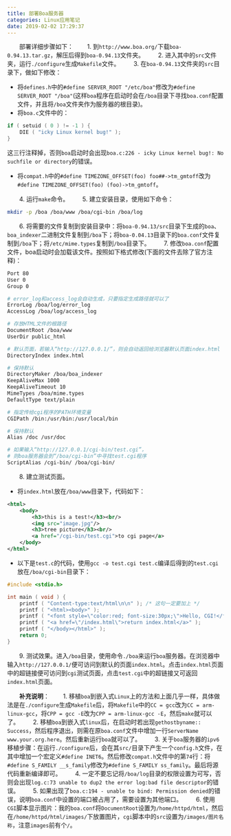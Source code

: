 ```yaml
---
title: 部署Boa服务器
categories: Linux应用笔记
date: 2019-02-02 17:29:37
---
```

&emsp;&emsp;部署详细步骤如下：<!--more-->
&emsp;&emsp;1. 到`http://www.boa.org/`下载`boa-0.94.13.tar.gz`，解压后得到`boa-0.94.13`文件夹。
&emsp;&emsp;2. 进入其中的`src`文件夹，运行`./configure`生成`Makefile`文件。
&emsp;&emsp;3. 在`boa-0.94.13`文件夹的`src`目录下，做如下修改：

- 将`defines.h`中的`#define SERVER_ROOT "/etc/boa"`修改为`#define SERVER_ROOT "/boa"`(这样`boa`程序在启动时会在`/boa`目录下寻找`boa.conf`配置文件，并且将`/boa`文件夹作为服务器的根目录)。
- 将`boa.c`文件中的：

``` cpp
if ( setuid ( 0 ) != -1 ) {
    DIE ( "icky Linux kernel bug!" );
}
```

这三行注释掉，否则`boa`启动时会出现`boa.c:226 - icky Linux kernel bug!: No suchfile or directory`的错误。

- 将`compat.h`中的`#define TIMEZONE_OFFSET(foo) foo##->tm_gmtoff`改为`#define TIMEZONE_OFFSET(foo) (foo)->tm_gmtoff`。

&emsp;&emsp;4. 运行`make`命令。
&emsp;&emsp;5. 建立安装目录，使用如下命令：

``` bash
mkdir -p /boa /boa/www /boa/cgi-bin /boa/log
```

&emsp;&emsp;6. 将需要的文件复制到安装目录中：将`boa-0.94.13/src`目录下生成的`boa`、`boa_indexer`二进制文件复制到`/boa`下；将`boa-0.04.13`目录下的`boa.conf`文件复制到`/boa`下；将`/etc/mime.types`复制到`/boa`目录下。
&emsp;&emsp;7. 修改`boa.conf`配置文件，boa启动时会加载该文件。按照如下格式修改(下面的文件去除了官方注释)：

``` bash
Port 80
User 0
Group 0

# error_log和access_log会自动生成，只要指定生成路径就可以了
ErrorLog /boa/log/error_log
AccessLog /boa/log/access_log

# 存放HTML文件的根路径
DocumentRoot /boa/www
UserDir public_html

# 默认页面，若输入“http://127.0.0.1/”，则会自动返回给浏览器默认页面index.html
DirectoryIndex index.html

# 保持默认
DirectoryMaker /boa/boa_indexer
KeepAliveMax 1000
KeepAliveTimeout 10
MimeTypes /boa/mime.types
DefaultType text/plain

# 指定传给cgi程序的PATH环境变量
CGIPath /bin:/usr/bin:/usr/local/bin

# 保持默认
Alias /doc /usr/doc

# 如果输入“http://127.0.0.1/cgi-bin/test.cgi”，
# 则boa服务器会到“/boa/cgi-bin”中寻找test.cgi程序
ScriptAlias /cgi-bin/ /boa/cgi-bin/
```

&emsp;&emsp;8. 建立测试页面。

- 将`index.html`放在`/boa/www`目录下，代码如下：

``` xml
<html>
    <body>
        <h3>this is a test!</h3><br/>
        <img src="image.jpg"/>
        <h3>tree picture</h3><br/>
        <a href="/cgi-bin/test.cgi">to cgi page</a>
    </body>
</html>
```

- 以下是`test.c`的代码，使用`gcc -o test.cgi test.c`编译后得到的`test.cgi`放在`/boa/cgi-bin`目录下：

``` cpp
#include <stdio.h>

int main ( void ) {
    printf ( "Content-type:text/html\n\n" ); /* 这句一定要加上 */
    printf ( "<html><body>" );
    printf ( "<font style=\"color:red; font-size:30px;\">Hello, CGI!</font><br/>" );
    printf ( "<a href=\"/index.html\">return index.html</a>" );
    printf ( "</body></html>" );
    return 0;
}
```

&emsp;&emsp;9. 测试效果。进入`/boa`目录，使用命令`./boa`来运行`boa`服务器。在浏览器中输入`http://127.0.0.1/`便可访问到默认的页面`index.html`。点击`index.html`页面中的超链接便可访问到`cgi`测试页面，点击`test.cgi`中的超链接又可返回`index.html`页面。

&emsp;&emsp;**补充说明**：
&emsp;&emsp;1. 移植`boa`到嵌入式`Linux`上的方法和上面几乎一样，具体做法是在`./configure`生成`Makefile`后，将`Makefile`中的`CC = gcc`改为`CC = arm-linux-gcc`，将`CPP = gcc -E`改为`CPP = arm-linux-gcc -E`，然后`make`就可以了。
&emsp;&emsp;2. 移植`boa`到嵌入式`linux`后，在启动时若出现`gethostbyname:: Success`，然后程序退出，则需在原`boa.conf`文件中增加一行`ServerName www.your.org.here`。然后重新运行`boa`就可以了。
&emsp;&emsp;3. 关于`boa`服务器的`ipv6`移植步骤：在运行`./configure`后，会在其`src/`目录下产生一个`config.h`文件，在其中增加一个宏定义`#define INET6`。然后修改`compat.h`文件中的第`74`行：将`#define S_FAMILY __s_family`修改为`#define S_FAMILY ss_family`。最后将源代码重新编译即可。
&emsp;&emsp;4. 一定不要忘记将`/boa/log`目录的权限设置为可写，否则会出现`log.c:73 unable to dup2 the error log:bad file descriptor`的错误。
&emsp;&emsp;5. 如果出现了`boa.c:194 - unable to bind: Permission denied`的错误，说明`boa.conf`中设置的端口被占用了，需要设置为其他端口。
&emsp;&emsp;6. 使用`CGI`脚本显示图片：我的`boa.conf`将`DocumentRoot`设置为`/home/httpd/html`，然后在`/home/httpd/html/images/`下放置图片，`cgi`脚本中的`src`设置为`/images/图片名称`，注意`images`前有个`/`。